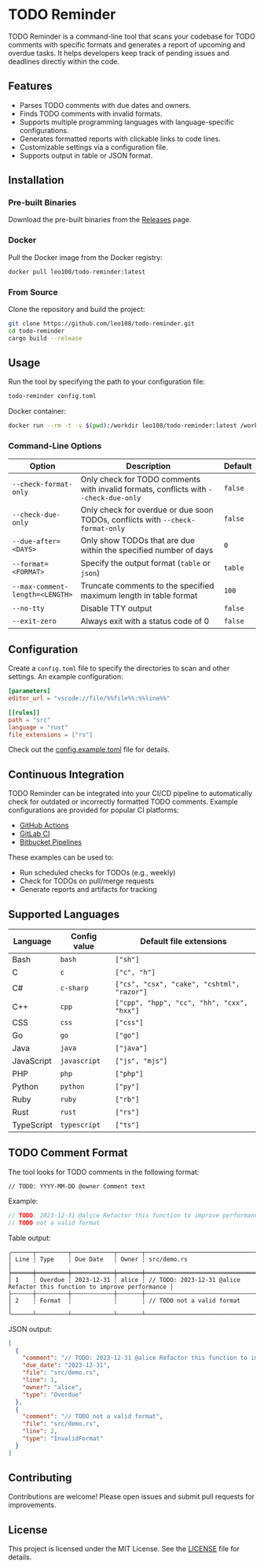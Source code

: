 # TODO Reminder

TODO Reminder is a command-line tool that scans your codebase for TODO comments with specific formats and generates a report of upcoming and overdue tasks. It helps developers keep track of pending issues and deadlines directly within the code.

## Features

- Parses TODO comments with due dates and owners.
- Finds TODO comments with invalid formats.
- Supports multiple programming languages with language-specific configurations.
- Generates formatted reports with clickable links to code lines.
- Customizable settings via a configuration file.
- Supports output in table or JSON format.

## Installation

### Pre-built Binaries

Download the pre-built binaries from the [Releases](https://github.com/leo108/todo-reminder/releases) page.

### Docker

Pull the Docker image from the Docker registry:

```bash
docker pull leo108/todo-reminder:latest
```

### From Source

Clone the repository and build the project:

```bash
git clone https://github.com/leo108/todo-reminder.git
cd todo-reminder
cargo build --release
```

## Usage

Run the tool by specifying the path to your configuration file:

```bash
todo-reminder config.toml
```

Docker container:

```bash
docker run --rm -t -v $(pwd):/workdir leo108/todo-reminder:latest /workdir/config.toml
```

### Command-Line Options

| Option | Description | Default |
|--------|-------------|---------|
| `--check-format-only` | Only check for TODO comments with invalid formats, conflicts with `--check-due-only` | `false` |
| `--check-due-only` | Only check for overdue or due soon TODOs, conflicts with `--check-format-only` | `false` |
| `--due-after=<DAYS>` | Only show TODOs that are due within the specified number of days | `0` |
| `--format=<FORMAT>` | Specify the output format (`table` or `json`) | `table` |
| `--max-comment-length=<LENGTH>` | Truncate comments to the specified maximum length in table format | `100` |
| `--no-tty` | Disable TTY output | `false` |
| `--exit-zero` | Always exit with a status code of 0 | `false` |

## Configuration

Create a `config.toml` file to specify the directories to scan and other settings. An example configuration:

```toml
[parameters]
editor_url = "vscode://file/%%file%%:%%line%%"

[[rules]]
path = "src"
language = "rust"
file_extensions = ["rs"]
```

Check out the [config.example.toml](config.example.toml) file for details.

## Continuous Integration

TODO Reminder can be integrated into your CI/CD pipeline to automatically check for outdated or incorrectly formatted TODO comments. Example configurations are provided for popular CI platforms:

- [GitHub Actions](ci-examples/github-actions.yml)
- [GitLab CI](ci-examples/gitlab-ci.yml)
- [Bitbucket Pipelines](ci-examples/bitbucket-pipelines.yml)

These examples can be used to:
- Run scheduled checks for TODOs (e.g., weekly)
- Check for TODOs on pull/merge requests
- Generate reports and artifacts for tracking

## Supported Languages

| Language    | Config value    | Default file extensions |
|------------|----------------|----------------------|
| Bash       | `bash`        | `["sh"]`              |
| C          | `c`           | `["c", "h"]`          |
| C#         | `c-sharp`     | `["cs", "csx", "cake", "cshtml", "razor"]` |
| C++        | `cpp`         | `["cpp", "hpp", "cc", "hh", "cxx", "hxx"]` |
| CSS        | `css`         | `["css"]`             |
| Go         | `go`          | `["go"]`              |
| Java       | `java`        | `["java"]`            |
| JavaScript | `javascript`  | `["js", "mjs"]`       |
| PHP        | `php`         | `["php"]`             |
| Python     | `python`      | `["py"]`              |
| Ruby       | `ruby`        | `["rb"]`              |
| Rust       | `rust`        | `["rs"]`              |
| TypeScript | `typescript`  | `["ts"]`              |

## TODO Comment Format

The tool looks for TODO comments in the following format:

```
// TODO: YYYY-MM-DD @owner Comment text
```

Example:

```rust
// TODO: 2023-12-31 @alice Refactor this function to improve performance
// TODO not a valid format
```

Table output:

```plaintext
╭──────┬─────────┬────────────┬───────┬──────────────────────────────────────────────────────────────────────────╮
│ Line ┆ Type    ┆ Due Date   ┆ Owner ┆ src/demo.rs                                                              │
╞══════╪═════════╪════════════╪═══════╪══════════════════════════════════════════════════════════════════════════╡
│ 1    ┆ Overdue ┆ 2023-12-31 ┆ alice ┆ // TODO: 2023-12-31 @alice Refactor this function to improve performance │
├╌╌╌╌╌╌┼╌╌╌╌╌╌╌╌╌┼╌╌╌╌╌╌╌╌╌╌╌╌┼╌╌╌╌╌╌╌┼╌╌╌╌╌╌╌╌╌╌╌╌╌╌╌╌╌╌╌╌╌╌╌╌╌╌╌╌╌╌╌╌╌╌╌╌╌╌╌╌╌╌╌╌╌╌╌╌╌╌╌╌╌╌╌╌╌╌╌╌╌╌╌╌╌╌╌╌╌╌╌╌╌╌┤
│ 2    ┆ Format  ┆            ┆       ┆ // TODO not a valid format                                               │
╰──────┴─────────┴────────────┴───────┴──────────────────────────────────────────────────────────────────────────╯
```

JSON output:

```json
[
  {
    "comment": "// TODO: 2023-12-31 @alice Refactor this function to improve performance",
    "due_date": "2023-12-31",
    "file": "src/demo.rs",
    "line": 1,
    "owner": "alice",
    "type": "Overdue"
  },
  {
    "comment": "// TODO not a valid format",
    "file": "src/demo.rs",
    "line": 2,
    "type": "InvalidFormat"
  }
]
```

## Contributing

Contributions are welcome! Please open issues and submit pull requests for improvements.

## License

This project is licensed under the MIT License. See the [LICENSE](LICENSE) file for details.